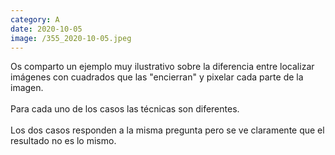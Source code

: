 ```yaml
--- 
category: A 
date: 2020-10-05 
image: /355_2020-10-05.jpeg 
--- 
```


Os comparto un ejemplo muy ilustrativo sobre la diferencia entre localizar imágenes con cuadrados que las "encierran" y pixelar cada parte de la imagen. <br><br>Para cada uno de los casos las técnicas son diferentes. <br><br>Los dos casos responden a la misma pregunta pero se ve claramente que el resultado no es lo mismo.